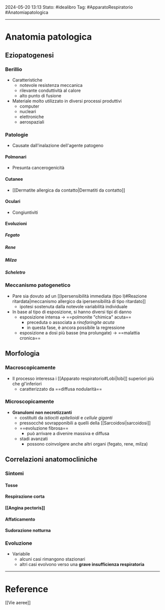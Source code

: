 2024-05-20 13:13
Stato: #idealibro 
Tag: #ApparatoRespiratorio #Anatomiapatologica 

---
# Anatomia patologica
## Eziopatogenesi
### Berillio
- Caratteristiche
	- notevole resistenza meccanica
	- rilevante conduttività al calore
	- alto punto di fusione
- Materiale molto utilizzato in diversi processi produttivi
	- computer
	- nucleari
	- elettroniche
	- aerospaziali
### Patologie
- Causate dall'inalazione dell'agente patogeno
#### Polmonari
- Presunta cancerogenicità
#### Cutanee
- [[Dermatite allergica da contatto|Dermatiti da contatto]]
#### Oculari
- Congiuntiviti
#### Evoluzioni
##### Fegato
##### Rene
##### Milza
##### Scheletro
### Meccanismo patogenetico
- Pare sia dovuto ad un [[Ipersensibilità immediata (tipo I)#Reazione ritardata|meccanismo allergico da ipersensibilità di tipo ritardato]]
	- ipotesi sostenuta dalla notevole variabilità individuale
- In base al tipo di esposizione, si hanno diversi tipi di danno
	- esposizione intensa → ==polmonite "chimica" acuta==
		- preceduta o associata a *rinofaringite acuta*
		- in questa fase, è ancora possibile la regressione
	- esposizione a dosi più basse (ma prolungate) → ==malattia cronica==
## Morfologia
### Macroscopicamente
- Il processo interessa i [[Apparato respiratorio#Lobi|lobi]] superiori più che gl'inferiori
	- caratterizzato da ==diffusa nodularità==
### Microscopicamente
- **Granulomi non necrotizzanti**
	- costituiti da *istiociti epitelioidi* e *cellule giganti*
	- pressocché sovrapponibili a quelli della [[Sarcoidosi|sarcoidosi]]
	- ==evoluzione fibrosa==
		- può arrivare a divenire massiva e diffusa
	- stadi avanzati
		- possono coinvolgere anche altri organi (fegato, rene, milza)
## Correlazioni anatomocliniche
### Sintomi
#### Tosse
#### Respirazione corta
#### [[Angina pectoris]]
#### Affaticamento
#### Sudorazione notturna
### Evoluzione
- Variabile
	- alcuni casi rimangono stazionari
	- altri casi evolvono verso una **grave insufficienza respiratoria**








---
# Reference
[[Vie aeree]]